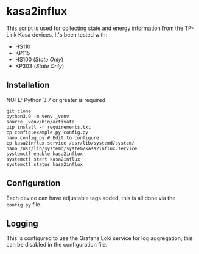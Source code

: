 # kasa2influx

This script is used for collecting state and energy information from the TP-Link Kasa devices. It's been tested with:

* HS110
* KP115
* HS100 (_State Only_)
* KP303 (_State Only_)

## Installation
NOTE: Python 3.7 or greater is required.

```
git clone
python3.9 -m venv _venv
source _venv/bin/activate
pip install -r requirements.txt
cp config.example.py config.py
nano config.py # Edit to configure
cp kasa2influx.service /usr/lib/systemd/system/
nano /usr/lib/systemd/system/kasa2influx.service
systemctl enable kasa2influx
systemctl start kasa2influx
systemctl status kasa2influx
```
## Configuration
Each device can have adjustable tags added, this is all done via the `config.py` file.

## Logging
This is configured to use the Grafana Loki service for log aggregation, this can be disabled in the configuration file.